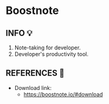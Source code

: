 # Boostnote

## INFO :bulb:
1. Note-taking for developer. 
2. Developer's productivity tool.

## REFERENCES :link:
- Download link:
    * https://boostnote.io/#download